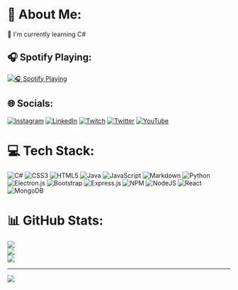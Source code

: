 # 💫 About Me:
🌱 I'm currently learning C#

## 🎧 Spotify Playing:  
[![🎧 Spotify Playing](https://spotify-github-profile.vercel.app/api/view?uid=nj5pl7m5q9ag4dz3ppjd5xldc&cover_image=true&theme=novatorem&bar_color=53b14f&bar_color_cover=false)](https://github.com/kittinan/spotify-github-profile)  


## 🌐 Socials:
[![Instagram](https://img.shields.io/badge/Instagram-%23E4405F.svg?logo=Instagram&logoColor=white)](https://instagram.com/erhanpolatnet) [![LinkedIn](https://img.shields.io/badge/LinkedIn-%230077B5.svg?logo=linkedin&logoColor=white)](https://linkedin.com/in/erhan-polat-51a234220) [![Twitch](https://img.shields.io/badge/Twitch-%239146FF.svg?logo=Twitch&logoColor=white)](https://twitch.tv/acrzeuss) [![Twitter](https://img.shields.io/badge/Twitter-%231DA1F2.svg?logo=Twitter&logoColor=white)](https://twitter.com/erhanpolatnet) [![YouTube](https://img.shields.io/badge/YouTube-%23FF0000.svg?logo=YouTube&logoColor=white)](https://youtube.com/@erhanpolatnet) 

# 💻 Tech Stack:
![C#](https://img.shields.io/badge/c%23-%23239120.svg?style=for-the-badge&logo=c-sharp&logoColor=white) ![CSS3](https://img.shields.io/badge/css3-%231572B6.svg?style=for-the-badge&logo=css3&logoColor=white) ![HTML5](https://img.shields.io/badge/html5-%23E34F26.svg?style=for-the-badge&logo=html5&logoColor=white) ![Java](https://img.shields.io/badge/java-%23ED8B00.svg?style=for-the-badge&logo=java&logoColor=white) ![JavaScript](https://img.shields.io/badge/javascript-%23323330.svg?style=for-the-badge&logo=javascript&logoColor=%23F7DF1E) ![Markdown](https://img.shields.io/badge/markdown-%23000000.svg?style=for-the-badge&logo=markdown&logoColor=white) ![Python](https://img.shields.io/badge/python-3670A0?style=for-the-badge&logo=python&logoColor=ffdd54) ![Electron.js](https://img.shields.io/badge/Electron-191970?style=for-the-badge&logo=Electron&logoColor=white) ![Bootstrap](https://img.shields.io/badge/bootstrap-%23563D7C.svg?style=for-the-badge&logo=bootstrap&logoColor=white) ![Express.js](https://img.shields.io/badge/express.js-%23404d59.svg?style=for-the-badge&logo=express&logoColor=%2361DAFB) ![NPM](https://img.shields.io/badge/NPM-%23000000.svg?style=for-the-badge&logo=npm&logoColor=white) ![NodeJS](https://img.shields.io/badge/node.js-6DA55F?style=for-the-badge&logo=node.js&logoColor=white) ![React](https://img.shields.io/badge/react-%2320232a.svg?style=for-the-badge&logo=react&logoColor=%2361DAFB) ![MongoDB](https://img.shields.io/badge/MongoDB-%234ea94b.svg?style=for-the-badge&logo=mongodb&logoColor=white)
# 📊 GitHub Stats:
![](https://github-readme-stats.vercel.app/api?username=ACRZeuss&theme=dark&hide_border=false&include_all_commits=false&count_private=false)<br/>
![](https://github-readme-streak-stats.herokuapp.com/?user=ACRZeuss&theme=dark&hide_border=false)<br/>
![](https://github-readme-stats.vercel.app/api/top-langs/?username=ACRZeuss&theme=dark&hide_border=false&include_all_commits=false&count_private=false&layout=compact)

---
[![](https://visitcount.itsvg.in/api?id=ACRZeuss&icon=0&color=0)](https://visitcount.itsvg.in)
